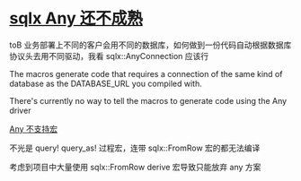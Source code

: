 # [sqlx Any 还不成熟](/2023/07/sqlx_any_driver.md)

toB 业务部署上不同的客户会用不同的数据库，如何做到一份代码自动根据数据库协议头去用不同驱动，我看 sqlx::AnyConnection 应该行

The macros generate code that requires a connection of the same kind of database as the DATABASE_URL you compiled with.

There's currently no way to tell the macros to generate code using the Any driver

[Any 不支持宏](https://github.com/launchbadge/sqlx/issues/964)

不光是 query! query_as! 过程宏，连带 sqlx::FromRow 宏的都无法编译

考虑到项目中大量使用 sqlx::FromRow derive 宏导致只能放弃 any 方案
